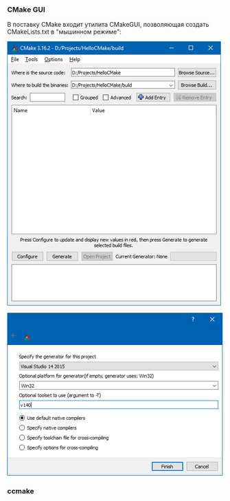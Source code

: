 ### CMake GUI

В поставку CMake входит утилита CMakeGUI, позволяющая создать CMakeLists.txt в "мышинном режиме":

![cmake-gui-1](img/cmake-gui-1.png)

![cmake-gui-2](img/cmake-gui-2.png)

### ccmake
